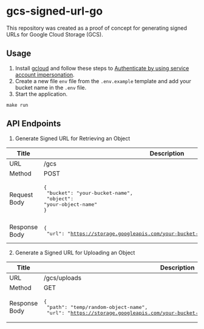 # gcs-signed-url-go

This repository was created as a proof of concept for generating signed URLs for Google Cloud Storage (GCS).

## Usage

1. Install [gcloud](https://cloud.google.com/sdk/docs/install) and follow these steps to [Authenticate by using service account impersonation](https://cloud.google.com/docs/authentication/use-service-account-impersonation).
2. Create a new file `env` file from the `.env.example` template and add your bucket name in the `.env` file.
3. Start the application.

```
make run
```

## API Endpoints

1. Generate Signed URL for Retrieving an Object

| Title         | Description                                                                                                                                       |
| ------------- | ------------------------------------------------------------------------------------------------------------------------------------------------- |
| URL           | /gcs                                                                                                |
| Method        | POST                                                                                                |
| Request Body  | <pre>{<br> "bucket": "your-bucket-name",<br> "object": "your-object-name"<br>}</pre>                |
| Response Body | <pre>{<br> "url": "https://storage.googleapis.com/your-bucket-name/your-object-name?..."<br>}</pre> |

2. Generate a Signed URL for Uploading an Object

| Title         | Description                                                                                                                                       |
| ------------- | ------------------------------------------------------------------------------------------------------------------------------------------------- |
| URL           | /gcs/uploads                                                                                                                                      |
| Method        | GET                                                                                                                                               |
| Response Body | <pre>{<br> "path": "temp/random-object-name",<br> "url": "https://storage.googleapis.com/your-bucket-name/temp/random-object-name?..."<br>}</pre> |
